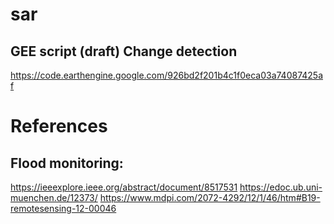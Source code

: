 # sar
## GEE script (draft) Change detection
https://code.earthengine.google.com/926bd2f201b4c1f0eca03a74087425af

# References
## Flood monitoring:
https://ieeexplore.ieee.org/abstract/document/8517531
https://edoc.ub.uni-muenchen.de/12373/
https://www.mdpi.com/2072-4292/12/1/46/htm#B19-remotesensing-12-00046
